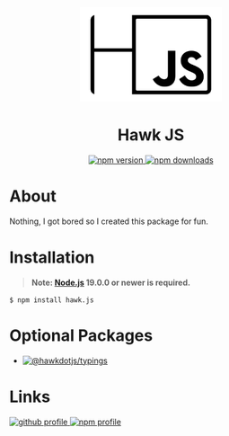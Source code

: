 <div align="center">
  <div>
    <img src="https://github.com/EnHawk/EnHawk/blob/master/packages/hawk.js/icon.png"
          alt="pack icon"
          width="50%" 
          height="50%" />
  </div>
  <h1>Hawk JS</h1>
  <div>
    <a href="https://www.npmjs.com/package/hawk.js">
      <img src="https://img.shields.io/npm/v/hawk.js?style=for-the-badge" alt="npm version" />
    </a>
    <a href="https://www.npmjs.com/package/hawk.js">
      <img src="https://img.shields.io/npm/dt/hawk.js?style=for-the-badge" alt="npm downloads" />
    </a>
  </div>
</div>

# About

Nothing, I got bored so I created this package for fun.

# Installation

> **Note: [Node.js](https://nodejs.org) 19.0.0 or newer is required.**
```sh-session
$ npm install hawk.js
```

# Optional Packages

- [![@hawkdotjs/typings](https://img.shields.io/npm/v/@hawkdotjs/typings?label=%40hawkdotjs%2Ftypings)](https://www.npmjs.com/package/@hawkdotjs/typings)

# Links

<a href="https://github.com/EnHawk">
  <img src="https://cdn.discordapp.com/attachments/819019531438522369/1054717851862323211/github-mark.png" alt="github profile" width="10%" height="10%" />
</a>
<a href="https://www.npmjs.com/~enlight_hawk">
  <img src="https://upload.wikimedia.org/wikipedia/commons/thumb/d/db/Npm-logo.svg/1200px-Npm-logo.svg.png" alt="npm profile" width="20%" height="20%" />
</a>